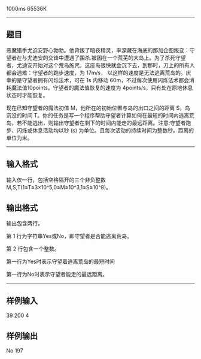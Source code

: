  1000ms  65536K
***************** 
## **题目**
恶魔猎手尤迫安野心勃勃。他背叛了暗夜精灵，率深藏在海底的那加企图叛变：守望者在与尤迪安的交锋中遭遇了围杀.被困在一个荒芜的大岛上。为了杀死守望者，尤迪安开始对这个荒岛施咒，这座岛很快就会沉下去，到那时，刀上的所有人都会遇难：守望者的跑步速度，为 17m/s， 以这样的速度是无法逃离荒岛的。庆幸的是守望者拥有闪烁法术，可在 1s 内移动 60m，不过每次使用闪烁法术都会消耗魔法值10points。守望者的魔法值恢复的速度为 4points/s，只有处在原地休息状态时才能恢复。

现在已知守望者的魔法初值 M，他所在的初始位置与岛的出口之间的距离 S，岛沉没的时间 T。你的任务是写一个程序帮助守望者计算如何在最短的时间内逃离荒岛，若不能逃出，则输出守望者在剩下的时间内能走的最远距离。注意:守望者跑步、闪烁或休息活动均以秒 (s) 为单位。且每次活动的持续时间为整数秒。距离的单位为米。

***************

## **输入格式**

输入仅一行，包括空格隔开的三个非负整数 M,S,T(1≤T≤3×10^5,0≤M≤10^3,1≤S≤10^8)。

## **输出格式**

输出包含两行。

第 1 行为字符串Yes或No，即守望者是否能逃离荒岛。

第 2 行包含一个整数。

第一行为Yes时表示守望着逃离荒岛的最短时间

第一行为No时表示守望者能走的最远距离。

****************

## **样例输入**

39 200 4

## **样例输出**

No
197
